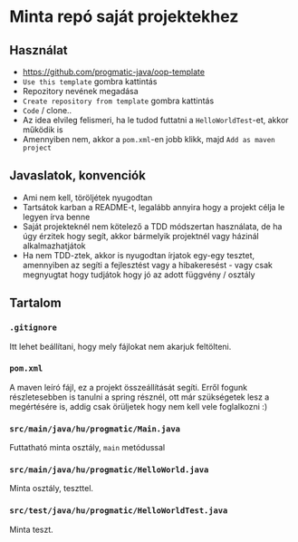 # Minta repó saját projektekhez
## Használat
* https://github.com/progmatic-java/oop-template
* `Use this template` gombra kattintás
* Repozitory nevének megadása
* `Create repository from template` gombra kattintás
* `Code` / clone..
* Az idea elvileg felismeri, ha le tudod futtatni a `HelloWorldTest`-et, akkor működik is
* Amennyiben nem, akkor a `pom.xml`-en jobb klikk, majd `Add as maven project`

## Javaslatok, konvenciók
* Ami nem kell, töröljétek nyugodtan
* Tartsátok karban a README-t, legalább annyira hogy a projekt célja le legyen írva benne
* Saját projekteknél nem kötelező a TDD módszertan használata, de ha úgy érzitek hogy segít, akkor bármelyik projektnél vagy házinál alkalmazhatjátok
* Ha nem TDD-ztek, akkor is nyugodtan írjatok egy-egy tesztet, amennyiben az segíti a fejlesztést vagy a hibakeresést - vagy csak megnyugtat hogy tudjátok hogy jó az adott függvény / osztály
## Tartalom
### `.gitignore`
Itt lehet beállítani, hogy mely fájlokat nem akarjuk feltölteni.
### `pom.xml`
A maven leíró fájl, ez a projekt összeállítását segíti.
Erről fogunk részletesebben is tanulni a spring résznél,
ott már szükségetek lesz a megértésére is, addig csak
örüljetek hogy nem kell vele foglalkozni :)
### `src/main/java/hu/progmatic/Main.java`
Futtatható minta osztály, `main` metódussal
### `src/main/java/hu/progmatic/HelloWorld.java`
Minta osztály, teszttel.
### `src/test/java/hu/progmatic/HelloWorldTest.java`
Minta teszt.